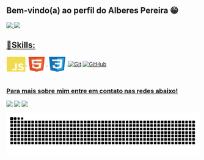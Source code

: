 ## Bem-vindo(a) ao perfil do Alberes Pereira 😁

<div>
   <a href="https://github.com/Alberesbass">
   <img height="180em" src="https://github-readme-stats.vercel.app/api?username=Alberesbass&show_icons=true&theme=tokyonight&include_all_commits=true&count_private=true" />
   <img height="180em" src="https://github-readme-stats.vercel.app/api/top-langs/?username=Alberesbass&layout=compact&langs_count=6&theme=tokyonight" />
</div>

## 🚀Skills:
<div style="display: inline_block">
   <img align="center" alt="JavaScript" height="40" width="50" src="https://raw.githubusercontent.com/devicons/devicon/master/icons/javascript/javascript-plain.svg" />
   <img align="center" alt="HTML" height="40" width="50" src="https://raw.githubusercontent.com/devicons/devicon/master/icons/html5/html5-original.svg" />
   <img align="center" alt="CSS" height="40" width="50" src="https://raw.githubusercontent.com/devicons/devicon/master/icons/css3/css3-original.svg" />
   <img align="center" alt="Git" height="40" width="50" src="https://cdn.jsdelivr.net/gh/devicons/devicon/icons/git/git-original.svg" />
   <img align="center" alt="GitHub" height="40" width="50" color="#fff" src="https://cdn.jsdelivr.net/gh/devicons/devicon/icons/github/github-original.svg" />
</div>
 
 <br>
 
  ### Para mais sobre mim entre em contato nas redes abaixo!
 
<div>
  <a href="https://www.linkedin.com/in/alberesnascimento" target="_blank"><img src="https://img.shields.io/badge/-LinkedIn-blue?style=for-the-badge&logo=Linkedin&logoColor=white" target="_blank"></a>
  <a href="https://www.instagram.com/alberesbass" target="_blank"><img src="https://img.shields.io/badge/-Instagram-%23E4405F?style=for-the-badge&logo=instagram&logoColor=white" target="_blank"></a>
  <a href ="mailto:alberesbass@hotmail.com"><img src="https://img.shields.io/badge/-Hotmail-0078D4?style=for-the-badge&logo=microsoft-outlook&logoColor=white" target="_blank"></a>

  ![snake gif](https://github.com/Alberesbass/Alberesbass/blob/output/github-contribution-grid-snake-dark.svg)
  <!-- ![Snake animation](https://github.com/Alberesbass/Alberesbass/blob/output/github-contribution-grid-snake.svg) -->
</div>



